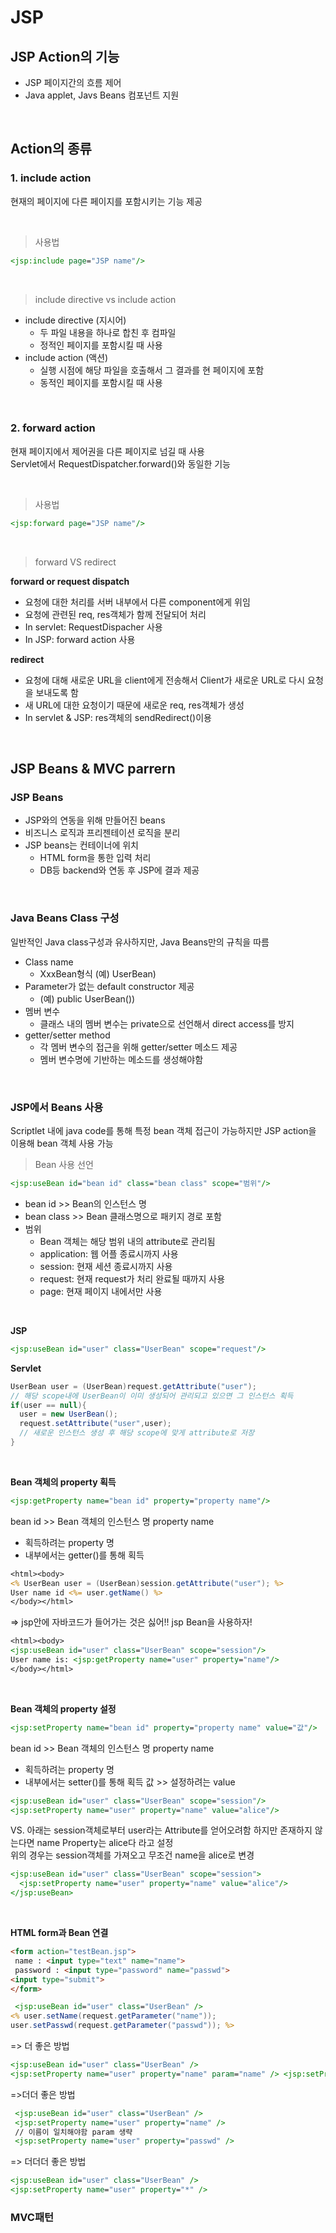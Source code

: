 # JSP

## JSP Action의 기능
- JSP 페이지간의 흐름 제어
- Java applet, Javs Beans 컴포넌트 지원

<br>

## Action의 종류

### 1. include action
  현재의 페이지에 다른 페이지를 포함시키는 기능 제공

  <br>

>사용법
```jsp
<jsp:include page="JSP name"/>
```
<br>


> include directive vs include action
- include directive (지시어)
  - 두 파일 내용을 하나로 합친 후 컴파일
  - 정적인 페이지를 포함시킬 때 사용
- include action (액션)
  - 실행 시점에 해당 파일을 호출해서 그 결과를 현 페이지에 포함
  - 동적인 페이지를 포함시킬 때 사용


<br>

### 2. forward action
현재 페이지에서 제어권을 다른 페이지로 넘길 때 사용   
Servlet에서 RequestDispatcher.forward()와 동일한 기능

<br>

> 사용법
```jsp
<jsp:forward page="JSP name"/>
```

<br>

> forward VS redirect

**forward or request dispatch**
- 요청에 대한 처리를 서버 내부에서 다른 component에게 위임
- 요청에 관련된 req, res객체가 함께 전달되어 처리
- In servlet: RequestDispacher 사용
- In JSP: forward action 사용

**redirect**
- 요청에 대해 새로운 URL을 client에게 전송해서 Client가 새로운 URL로 다시 요청을 보내도록 함
- 새 URL에 대한 요청이기 때문에 새로운 req, res객체가 생성
- In servlet & JSP: res객체의 sendRedirect()이용

<br>

## JSP Beans & MVC parrern

### JSP Beans
- JSP와의 연동을 위해 만들어진 beans   
- 비즈니스 로직과 프리젠테이션 로직을 분리   
- JSP beans는 컨테이너에 위치
  - HTML form을 통한 입력 처리
  - DB등 backend와 연동 후 JSP에 결과 제공

<br>

### Java Beans Class 구성
  일반적인 Java class구성과 유사하지만, Java Beans만의 규칙을 따름
- Class name
  - XxxBean형식 (예) UserBean)
- Parameter가 없는 default constructor 제공
  - (예) public UserBean())
- 멤버 변수
  - 클래스 내의 멤버 변수는 private으로 선언해서 direct access를 방지
- getter/setter method
  - 각 멤버 변수의 접근을 위해 getter/setter 메소드 제공
  - 멤버 변수명에 기반하는 메소드를 생성해야함

<br>

### JSP에서 Beans 사용
Scriptlet 내에 java code를 통해 특정 bean 객체 접근이 가능하지만 JSP action을 이용해 bean 객체 사용 가능

> Bean 사용 선언

```jsp
<jsp:useBean id="bean id" class="bean class" scope="범위"/>
```

- bean id >> Bean의 인스턴스 명
- bean class >> Bean 클래스명으로 패키지 경로 포함
- 범위
  - Bean 객체는 해당 범위 내의 attribute로 관리됨
  - application: 웹 어플 종료시까지 사용
  - session: 현재 세션 종료시까지 사용
  - request: 현재 request가 처리 완료될 때까지 사용
  - page: 현재 페이지 내에서만 사용

<br>

**JSP**

```jsp
<jsp:useBean id="user" class="UserBean" scope="request"/>
```

**Servlet**

```java
UserBean user = (UserBean)request.getAttribute("user");
// 해당 scope내에 UserBean이 이미 생성되어 관리되고 있으면 그 인스턴스 획득
if(user == null){
  user = new UserBean();
  request.setAttribute("user",user);
  // 새로운 인스턴스 생성 후 해당 scope에 맞게 attribute로 저장
}
```

<br>

**Bean 객체의 property 획득**

```jsp
<jsp:getProperty name="bean id" property="property name"/>
```
bean id >> Bean 객체의 인스턴스 명
property name
- 획득하려는 property 명
- 내부에서는 getter()를 통해 획득

```jsp
<html><body>
<% UserBean user = (UserBean)session.getAttribute("user"); %>
User name id <%= user.getName() %>
</body></html>
```
=> jsp안에 자바코드가 들어가는 것은 싫어!! jsp Bean을 사용하자!

```jsp
<html><body>
<jsp:useBean id="user" class="UserBean" scope="session"/>
User name is: <jsp:getProperty name="user" property="name"/>
</body></html>
```

<br>

**Bean 객체의 property 설정**

```jsp
<jsp:setProperty name="bean id" property="property name" value="값"/>
```

bean id >> Bean 객체의 인스턴스 명
property name
- 획득하려는 property 명
- 내부에서는 setter()를 통해 획득
값 >> 설정하려는 value

```jsp
<jsp:useBean id="user" class="UserBean" scope="session"/>
<jsp:setProperty name="user" property="name" value="alice"/>
```
VS. 아래는 session객체로부터 user라는 Attribute를 얻어오려함 하지만 존재하지 않는다면 name Property는 alice다 라고 설정   
위의 경우는 session객체를 가져오고 무조건 name을 alice로 변경
```jsp
<jsp:useBean id="user" class="UserBean" scope="session">
  <jsp:setProperty name="user" property="name" value="alice"/>
</jsp:useBean>
```

<br>

**HTML form과 Bean 연결**

 ```html
 <form action="testBean.jsp">
  name : <input type="text" name="name">
  password : <input type="password" name="passwd">
<input type="submit">
</form>
```

```jsp
 <jsp:useBean id="user" class="UserBean" />
<% user.setName(request.getParameter("name"));
user.setPasswd(request.getParameter("passwd")); %>
```

=> 더 좋은 방법

```jsp
<jsp:useBean id="user" class="UserBean" />
<jsp:setProperty name="user" property="name" param="name" /> <jsp:setProperty name="user" property="passwd" param="passwd" />
```

=>더더 좋은 방법

```jsp
 <jsp:useBean id="user" class="UserBean" />
 <jsp:setProperty name="user" property="name" />
 // 이름이 일치해야함 param 생략
 <jsp:setProperty name="user" property="passwd" />
```
 => 더더더 좋은 방법
 
 ```jsp
 <jsp:useBean id="user" class="UserBean" />
 <jsp:setProperty name="user" property="*" />
 ```
 
 ### MVC패턴
 
 
 